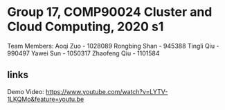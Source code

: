 # Group 17, COMP90024 Cluster and Cloud Computing, 2020 s1
Team Members:
Aoqi Zuo - 1028089
Rongbing Shan - 945388
Tingli Qiu - 990497
Yawei Sun - 1050317
Zhaofeng Qiu - 1101584

## links
Demo Video: https://www.youtube.com/watch?v=LYTV-1LKQMo&feature=youtu.be
